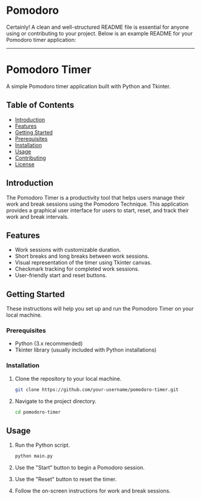 # Pomodoro
Certainly! A clean and well-structured README file is essential for anyone using or contributing to your project. Below is an example README for your Pomodoro timer application:

---

# Pomodoro Timer

A simple Pomodoro timer application built with Python and Tkinter.

## Table of Contents

- [Introduction](#introduction)
- [Features](#features)
- [Getting Started](#getting-started)
- [Prerequisites](#prerequisites)
- [Installation](#installation)
- [Usage](#usage)
- [Contributing](#contributing)
- [License](#license)

## Introduction

The Pomodoro Timer is a productivity tool that helps users manage their work and break sessions using the Pomodoro Technique. This application provides a graphical user interface for users to start, reset, and track their work and break intervals.

## Features

- Work sessions with customizable duration.
- Short breaks and long breaks between work sessions.
- Visual representation of the timer using Tkinter canvas.
- Checkmark tracking for completed work sessions.
- User-friendly start and reset buttons.

## Getting Started

These instructions will help you set up and run the Pomodoro Timer on your local machine.

### Prerequisites

- Python (3.x recommended)
- Tkinter library (usually included with Python installations)

### Installation

1. Clone the repository to your local machine.

   ```bash
   git clone https://github.com/your-username/pomodoro-timer.git
   ```

2. Navigate to the project directory.

   ```bash
   cd pomodoro-timer
   ```

## Usage

1. Run the Python script.

   ```bash
   python main.py
   ```

2. Use the "Start" button to begin a Pomodoro session.
3. Use the "Reset" button to reset the timer.
4. Follow the on-screen instructions for work and break sessions.

